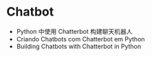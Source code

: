 # Chatbot
- Python 中使用 Chatterbot 构建聊天机器人
- Criando Chatbots com Chatterbot em Python
- Building Chatbots with Chatterbot in Python
